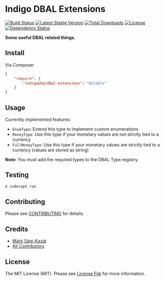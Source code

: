 # Indigo DBAL Extensions

[![Build Status](https://travis-ci.org/indigophp/dbal-extensions.svg?branch=develop)](https://travis-ci.org/indigophp/dbal-extensions)
[![Latest Stable Version](https://poser.pugx.org/indigophp/dbal-extensions/v/stable.png)](https://packagist.org/packages/indigophp/dbal-extensions)
[![Total Downloads](https://poser.pugx.org/indigophp/dbal-extensions/downloads.png)](https://packagist.org/packages/indigophp/dbal-extensions)
[![License](https://poser.pugx.org/indigophp/dbal-extensions/license.png)](https://packagist.org/packages/indigophp/dbal-extensions)
[![Dependency Status](http://www.versioneye.com/user/projects/5410e2504cd1606d2a0001e3/badge.svg?style=flat)](http://www.versioneye.com/user/projects/5410e2504cd1606d2a0001e3)

**Some useful DBAL related things.**


## Install

Via Composer

``` json
{
    "require": {
        "indigophp/dbal-extensions": "@stable"
    }
}
```


## Usage

Currently implemented features:

* `EnumType`: Extend this type to implement custom enumerations
* `MoneyType`: Use this type if your monetary values are not strictly tied to a currency
* `FullMoneyType`: Use this type if your monetary values are strictly tied to a currency (values are stored as string)


**Note:** You must add the required types to the DBAL Type registry.


## Testing

``` bash
$ codecept run
```


## Contributing

Please see [CONTRIBUTING](https://github.com/indigophp/dbal-extensions/blob/develop/CONTRIBUTING.md) for details.


## Credits

- [Márk Sági-Kazár](https://github.com/sagikazarmark)
- [All Contributors](https://github.com/indigophp/dbal-extensions/contributors)


## License

The MIT License (MIT). Please see [License File](https://github.com/indigophp/dbal-extensions/blob/develop/LICENSE) for more information.
